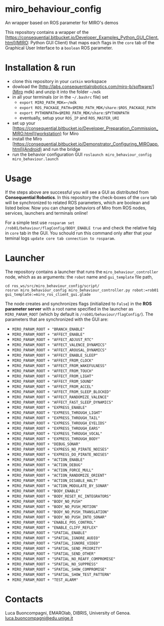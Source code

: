 # miro_behaviour_config
An wrapper based on ROS parameter for MIRO's demos

This repository contains a wrapper of the [https://consequential.bitbucket.io/Developer_Examples_Python_GUI_Client.html](MIRO: Python GUI Client) that maps each flags in the `core` tab of the Graphical User Interface to a `boolean` ROS parameter.

# Installation & run
- clone this repository in your `catkin` workspace
- dowload the [http://labs.consequentialrobotics.com/miro-b/software/](Miro mdk) and unzip it into the folder `~/mdk`
- in all your terminals (or in the `~/.bashrc` file) set
	- `export MIRO_PATH_MDK=~/mdk`
	- `export ROS_PACKAGE_PATH=$MIRO_PATH_MDK/share:$ROS_PACKAGE_PATH`
	- `export PYTHONPATH=$MIRO_PATH_MDK/share:$PYTHONPATH`
	- eventually, setup your `ROS_IP` and `ROS_MASTER_URI`
- set up your [https://consequential.bitbucket.io/Developer_Preparation_Commission_MIRO.html](workstation) for Miro
- install the Miro [https://consequential.bitbucket.io/Demonstrator_Configuring_MIROapp.html](Android) and run the bridge
- run the behavior configuration GUI ```roslaunch miro_behaviour_config miro_behaviour.launch```

# Usage
If the steps above are successful you will see a GUI as distributed from **Consequential Robotics**.
In this repository the check-boxes of the `core` tab will be synchronized to related ROS parameters, which are boolean and listed below.
Now you can change behaviors of Miro from ROS nodes, services, launchers and terminals online!

For a simple test use
```rosparam set /rob01/behaviour/flagConfig/BODY_ENABLE true``` 
and check the relative falg in `core` tab in the GUI.
You schould run this command only after that your teminal logs `update core tab connection to rosparam`.

# Launcher
The repository contains a launcher that runs the `miro_behaviour_controller` node, which as as arguments: the `robot` name and `gui_template` file path,
```
cd ros_ws/src/miro_behaviour_config/script/
rosrun miro_behaviour_config miro_behaviour_controller.py robot:=rob01 gui_template:=miro_ros_client_gui.glade
```

The node creates and synchronizes flags (initialized to `False`) in the **ROS parameter server** with a root name specified in the launcher as `MIRO_PARAM_ROOT` (which by default is `/rob01/behaviour/flagConfig/`).
The parameters that are synchronized with the GUI are:
- `MIRO_PARAM_ROOT + "BRANCH_ENABLE"`
- `MIRO_PARAM_ROOT + "AFFECT_ENABLE"`
- `MIRO_PARAM_ROOT + "AFFECT_ADJUST_RTC"`
- `MIRO_PARAM_ROOT + "AFFECT_VALENCE_DYNAMICS"`
- `MIRO_PARAM_ROOT + "AFFECT_AROUSAL_DYNAMICS"`
- `MIRO_PARAM_ROOT + "AFFECT_ENABLE_SLEEP"`
- `MIRO_PARAM_ROOT + "AFFECT_FROM_CLOCK"`
- `MIRO_PARAM_ROOT + "AFFECT_FROM_WAKEFULNESS"`
- `MIRO_PARAM_ROOT + "AFFECT_FROM_TOUCH"`
- `MIRO_PARAM_ROOT + "AFFECT_FROM_LIGHT"`
- `MIRO_PARAM_ROOT + "AFFECT_FROM_SOUND"`
- `MIRO_PARAM_ROOT + "AFFECT_FROM_ACCEL"`
- `MIRO_PARAM_ROOT + "AFFECT_FROM_SLEEP_BLOCKED"`
- `MIRO_PARAM_ROOT + "AFFECT_RANDOMIZE_VALENCE"`
- `MIRO_PARAM_ROOT + "AFFECT_FAST_SLEEP_DYNAMICS"`
- `MIRO_PARAM_ROOT + "EXPRESS_ENABLE"`
- `MIRO_PARAM_ROOT + "EXPRESS_THROUGH_LIGHT"`
- `MIRO_PARAM_ROOT + "EXPRESS_THROUGH_TAIL"`
- `MIRO_PARAM_ROOT + "EXPRESS_THROUGH_EYELIDS"`
- `MIRO_PARAM_ROOT + "EXPRESS_THROUGH_EARS"`
- `MIRO_PARAM_ROOT + "EXPRESS_THROUGH_VOCAL"`
- `MIRO_PARAM_ROOT + "EXPRESS_THROUGH_BODY"`
- `MIRO_PARAM_ROOT + "DEBUG_SONAR"`
- `MIRO_PARAM_ROOT + "EXPRESS_NO_PIRATE_NOISES"`
- `MIRO_PARAM_ROOT + "EXPRESS_DO_PIRATE_NOISES"`
- `MIRO_PARAM_ROOT + "ACTION_ENABLE"`
- `MIRO_PARAM_ROOT + "ACTION_DEBUG"`
- `MIRO_PARAM_ROOT + "ACTION_FORCE_MULL"`
- `MIRO_PARAM_ROOT + "ACTION_RANDOMIZE_ORIENT"`
- `MIRO_PARAM_ROOT + "ACTION_DISABLE_HALT"`
- `MIRO_PARAM_ROOT + "ACTION_MODULATE_BY_SONAR"`
- `MIRO_PARAM_ROOT + "BODY_ENABLE"`
- `MIRO_PARAM_ROOT + "BODY_RESET_KC_INTEGRATORS"`
- `MIRO_PARAM_ROOT + "BODY_NO_PUSH"`
- `MIRO_PARAM_ROOT + "BODY_NO_PUSH_MOTION"`
- `MIRO_PARAM_ROOT + "BODY_NO_PUSH_TRANSLATION"`
- `MIRO_PARAM_ROOT + "BODY_NO_PUSH_INTO_SONAR"`
- `MIRO_PARAM_ROOT + "ENABLE_POS_CONTROL"`
- `MIRO_PARAM_ROOT + "ENABLE_CLIFF_REFLEX"`
- `MIRO_PARAM_ROOT + "SPATIAL_ENABLE"`
- `MIRO_PARAM_ROOT + "SPATIAL_IGNORE_AUDIO"`
- `MIRO_PARAM_ROOT + "SPATIAL_IGNORE_VIDEO"`
- `MIRO_PARAM_ROOT + "SPATIAL_SEND_PRIORITY"`
- `MIRO_PARAM_ROOT + "SPATIAL_SEND_OTHER"`
- `MIRO_PARAM_ROOT + "SPATIAL_NO_REAFF_COMPROMISE"`
- `MIRO_PARAM_ROOT + "SPATIAL_NO_SUPPRESS"`
- `MIRO_PARAM_ROOT + "SPATIAL_SHOW_COMPROMISE"`
- `MIRO_PARAM_ROOT + "SPATIAL_SHOW_TEST_PATTERN"`
- `MIRO_PARAM_ROOT + "TEST_ALARM"`


# Contacts
Luca Buoncompagni, EMAROlab, DIBRIS, University of Genoa.   
luca.buoncompagni@edu.unige.it
